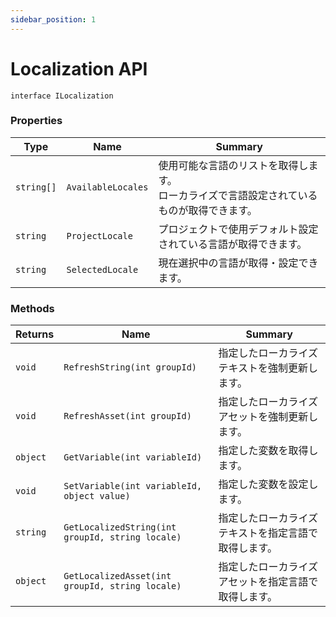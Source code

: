 ```yaml
---
sidebar_position: 1
---
```


# Localization API

`interface ILocalization`

### Properties

|Type|Name|Summary|
|---|---|---|
|`string[]`|`AvailableLocales`|使用可能な言語のリストを取得します。<br />ローカライズで言語設定されているものが取得できます。|
|`string`|`ProjectLocale`|プロジェクトで使用デフォルト設定されている言語が取得できます。|
|`string`|`SelectedLocale`|現在選択中の言語が取得・設定できます。|

### Methods

|Returns|Name|Summary|
|---|---|---|
|`void`|`RefreshString(int groupId)`|指定したローカライズテキストを強制更新します。|
|`void`|`RefreshAsset(int groupId)`|指定したローカライズアセットを強制更新します。|
|`object`|`GetVariable(int variableId)`|指定した変数を取得します。|
|`void`|`SetVariable(int variableId, object value)`|指定した変数を設定します。|
|`string`|`GetLocalizedString(int groupId, string locale)`|指定したローカライズテキストを指定言語で取得します。|
|`object`|`GetLocalizedAsset(int groupId, string locale)`|指定したローカライズアセットを指定言語で取得します。|
